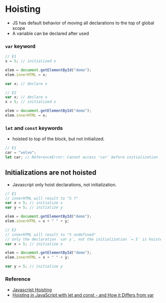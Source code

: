 # Hoisting

- JS has default behavior of moving all declarations to the top of global scope
- A variable can be declared after used

### `var` keyword

```javascript
// E1
x = 5; // initialized x

elem = document.getElementById("demo");
elem.innerHTML = x;

var x; // declare x
```

```javascript
// E2
var x; // declare x
x = 5; // initialized x

elem = document.getElementById("demo");
elem.innerHTML = x;
```

### `let` and `const` keywords

- hoisted to top of the block, but not initialized.

```javascript
// E1
car = "volvo";
let car; // ReferenceError: Cannot access 'car' before initialization 
```

## Initializations are not hoisted

- Javascript only hoist declarations, not initialization.

```javascript
// E1
// innerHTML will result to "5 7"
var x = 5; // initialize x
var y = 5; // initialize y

elem = document.getElementById("demo");
elem.innerHTML = x + " " + y;
```

```javascript
// E2
// innerHTML will result to "5 undefined"
// only the declaration `var y`, not the initialization `= 5` is hoisted
var x = 5; // initialize x

elem = document.getElementById("demo");
elem.innerHTML = x + " " + y;

var y = 5; // initialize y
```

### Reference

- [Javascript Hoisting](https://www.w3schools.com/js/js_hoisting.asp)
- [Hoisting in JavaScript with let and const - and How it Differs from var](https://www.freecodecamp.org/news/javascript-let-and-const-hoisting/#:~:text=As%20I've%20explained%20in,a%20default%20initialization%20of%20undefined%20.)
